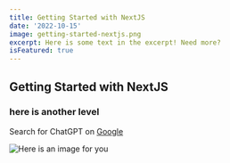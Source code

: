 ```yaml
---
title: Getting Started with NextJS
date: '2022-10-15'
image: getting-started-nextjs.png
excerpt: Here is some text in the excerpt! Need more?
isFeatured: true
---
```


## Getting Started with NextJS

### here is another level

Search for ChatGPT on [Google](https://www.google.com)

![Here is an image for you](getting-started-nextjs.png)
